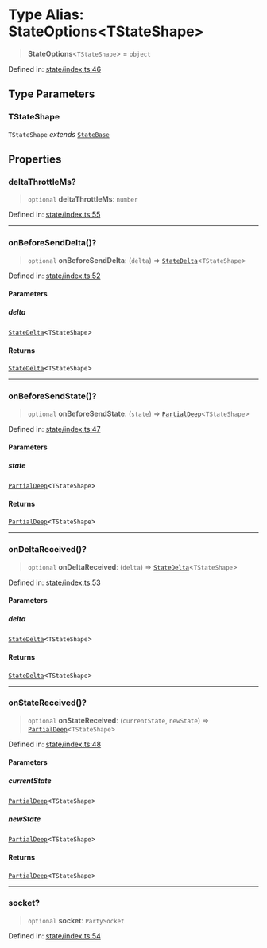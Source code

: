 # Type Alias: StateOptions\<TStateShape\>

> **StateOptions**\<`TStateShape`\> = `object`

Defined in: [state/index.ts:46](https://github.com/benallfree/lab13/blob/bfb1abf3755bb0fffb55fa5a9e7413f31801f1d6/sdk/src/online/state/index.ts#L46)

## Type Parameters

### TStateShape

`TStateShape` *extends* [`StateBase`](StateBase.md)

## Properties

### deltaThrottleMs?

> `optional` **deltaThrottleMs**: `number`

Defined in: [state/index.ts:55](https://github.com/benallfree/lab13/blob/bfb1abf3755bb0fffb55fa5a9e7413f31801f1d6/sdk/src/online/state/index.ts#L55)

***

### onBeforeSendDelta()?

> `optional` **onBeforeSendDelta**: (`delta`) => [`StateDelta`](StateDelta.md)\<`TStateShape`\>

Defined in: [state/index.ts:52](https://github.com/benallfree/lab13/blob/bfb1abf3755bb0fffb55fa5a9e7413f31801f1d6/sdk/src/online/state/index.ts#L52)

#### Parameters

##### delta

[`StateDelta`](StateDelta.md)\<`TStateShape`\>

#### Returns

[`StateDelta`](StateDelta.md)\<`TStateShape`\>

***

### onBeforeSendState()?

> `optional` **onBeforeSendState**: (`state`) => [`PartialDeep`](PartialDeep.md)\<`TStateShape`\>

Defined in: [state/index.ts:47](https://github.com/benallfree/lab13/blob/bfb1abf3755bb0fffb55fa5a9e7413f31801f1d6/sdk/src/online/state/index.ts#L47)

#### Parameters

##### state

[`PartialDeep`](PartialDeep.md)\<`TStateShape`\>

#### Returns

[`PartialDeep`](PartialDeep.md)\<`TStateShape`\>

***

### onDeltaReceived()?

> `optional` **onDeltaReceived**: (`delta`) => [`StateDelta`](StateDelta.md)\<`TStateShape`\>

Defined in: [state/index.ts:53](https://github.com/benallfree/lab13/blob/bfb1abf3755bb0fffb55fa5a9e7413f31801f1d6/sdk/src/online/state/index.ts#L53)

#### Parameters

##### delta

[`StateDelta`](StateDelta.md)\<`TStateShape`\>

#### Returns

[`StateDelta`](StateDelta.md)\<`TStateShape`\>

***

### onStateReceived()?

> `optional` **onStateReceived**: (`currentState`, `newState`) => [`PartialDeep`](PartialDeep.md)\<`TStateShape`\>

Defined in: [state/index.ts:48](https://github.com/benallfree/lab13/blob/bfb1abf3755bb0fffb55fa5a9e7413f31801f1d6/sdk/src/online/state/index.ts#L48)

#### Parameters

##### currentState

[`PartialDeep`](PartialDeep.md)\<`TStateShape`\>

##### newState

[`PartialDeep`](PartialDeep.md)\<`TStateShape`\>

#### Returns

[`PartialDeep`](PartialDeep.md)\<`TStateShape`\>

***

### socket?

> `optional` **socket**: `PartySocket`

Defined in: [state/index.ts:54](https://github.com/benallfree/lab13/blob/bfb1abf3755bb0fffb55fa5a9e7413f31801f1d6/sdk/src/online/state/index.ts#L54)
